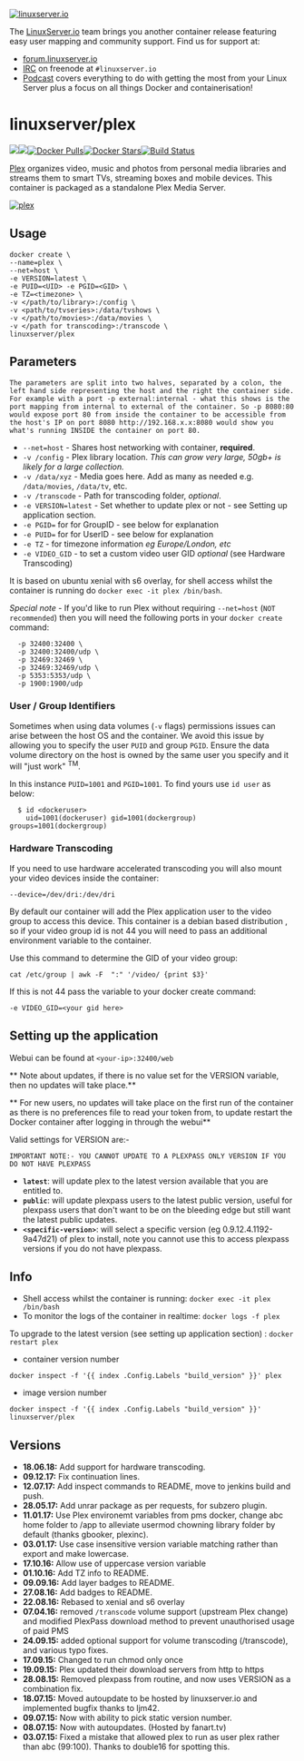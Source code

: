 [linuxserverurl]: https://linuxserver.io
[forumurl]: https://forum.linuxserver.io
[ircurl]: https://www.linuxserver.io/irc/
[podcasturl]: https://www.linuxserver.io/podcast/
[appurl]: https://plex.tv
[hub]: https://hub.docker.com/r/linuxserver/plex/

[![linuxserver.io](https://raw.githubusercontent.com/linuxserver/docker-templates/master/linuxserver.io/img/linuxserver_medium.png)][linuxserverurl]

The [LinuxServer.io][linuxserverurl] team brings you another container release featuring easy user mapping and community support. Find us for support at:
* [forum.linuxserver.io][forumurl]
* [IRC][ircurl] on freenode at `#linuxserver.io`
* [Podcast][podcasturl] covers everything to do with getting the most from your Linux Server plus a focus on all things Docker and containerisation!

# linuxserver/plex
[![](https://images.microbadger.com/badges/version/linuxserver/plex.svg)](https://microbadger.com/images/linuxserver/plex "Get your own version badge on microbadger.com")[![](https://images.microbadger.com/badges/image/linuxserver/plex.svg)](https://microbadger.com/images/linuxserver/plex "Get your own image badge on microbadger.com")[![Docker Pulls](https://img.shields.io/docker/pulls/linuxserver/plex.svg)][hub][![Docker Stars](https://img.shields.io/docker/stars/linuxserver/plex.svg)][hub][![Build Status](https://ci.linuxserver.io/buildStatus/icon?job=Docker-Builders/x86-64/x86-64-plex)](https://ci.linuxserver.io/job/Docker-Builders/job/x86-64/job/x86-64-plex/)

[Plex](https://plex.tv/) organizes video, music and photos from personal media libraries and streams them to smart TVs, streaming boxes and mobile devices. This container is packaged as a standalone Plex Media Server.

[![plex](http://the-gadgeteer.com/wp-content/uploads/2015/10/plex-logo-e1446990678679.png)][appurl]

## Usage

```
docker create \
--name=plex \
--net=host \
-e VERSION=latest \
-e PUID=<UID> -e PGID=<GID> \
-e TZ=<timezone> \
-v </path/to/library>:/config \
-v <path/to/tvseries>:/data/tvshows \
-v </path/to/movies>:/data/movies \
-v </path for transcoding>:/transcode \
linuxserver/plex
```

## Parameters

`The parameters are split into two halves, separated by a colon, the left hand side representing the host and the right the container side. 
For example with a port -p external:internal - what this shows is the port mapping from internal to external of the container.
So -p 8080:80 would expose port 80 from inside the container to be accessible from the host's IP on port 8080
http://192.168.x.x:8080 would show you what's running INSIDE the container on port 80.`


* `--net=host` - Shares host networking with container, **required**.
* `-v /config` - Plex library location. *This can grow very large, 50gb+ is likely for a large collection.*
* `-v /data/xyz` - Media goes here. Add as many as needed e.g. `/data/movies`, `/data/tv`, etc.
* `-v /transcode` - Path for transcoding folder, *optional*.
* `-e VERSION=latest` - Set whether to update plex or not - see Setting up application section.
* `-e PGID=` for for GroupID - see below for explanation
* `-e PUID=` for for UserID - see below for explanation
* `-e TZ` - for timezone information *eg Europe/London, etc*
* `-e VIDEO_GID` - to set a custom video user GID *optional* (see Hardware Transcoding)

It is based on ubuntu xenial with s6 overlay, for shell access whilst the container is running do `docker exec -it plex /bin/bash`.

*Special note* - If you'd like to run Plex without requiring `--net=host` (`NOT recommended`) then you will need the following ports in your `docker create` command:

```
  -p 32400:32400 \
  -p 32400:32400/udp \
  -p 32469:32469 \
  -p 32469:32469/udp \
  -p 5353:5353/udp \
  -p 1900:1900/udp
```

### User / Group Identifiers

Sometimes when using data volumes (`-v` flags) permissions issues can arise between the host OS and the container. We avoid this issue by allowing you to specify the user `PUID` and group `PGID`. Ensure the data volume directory on the host is owned by the same user you specify and it will "just work" <sup>TM</sup>.

In this instance `PUID=1001` and `PGID=1001`. To find yours use `id user` as below:

```
  $ id <dockeruser>
    uid=1001(dockeruser) gid=1001(dockergroup) groups=1001(dockergroup)
```

### Hardware Transcoding

If you need to use hardware accelerated transcoding you will also mount your video devices inside the container:

```
--device=/dev/dri:/dev/dri
```

By default our container will add the Plex application user to the video group to access this device. This container is a debian based distribution , so if your video group id is not 44 you will need to pass an additional environment variable to the container. 

Use this command to determine the GID of your video group: 

```
cat /etc/group | awk -F  ":" '/video/ {print $3}'
```

If this is not 44 pass the variable to your docker create command: 

```
-e VIDEO_GID=<your gid here>
```

## Setting up the application
Webui can be found at `<your-ip>:32400/web`

** Note about updates, if there is no value set for the VERSION variable, then no updates will take place.**

** For new users, no updates will take place on the first run of the container as there is no preferences file to read your token from, to update restart the Docker container after logging in through the webui**

Valid settings for VERSION are:-

`IMPORTANT NOTE:- YOU CANNOT UPDATE TO A PLEXPASS ONLY VERSION IF YOU DO NOT HAVE PLEXPASS`

+ **`latest`**: will update plex to the latest version available that you are entitled to.
+ **`public`**: will update plexpass users to the latest public version, useful for plexpass users that don't want to be on the bleeding edge but still want the latest public updates.
+ **`<specific-version>`**: will select a specific version (eg 0.9.12.4.1192-9a47d21) of plex to install, note you cannot use this to access plexpass versions if you do not have plexpass.

## Info

* Shell access whilst the container is running: `docker exec -it plex /bin/bash`
* To monitor the logs of the container in realtime: `docker logs -f plex`

To upgrade to the latest version (see setting up application section) : `docker restart plex`

* container version number 

`docker inspect -f '{{ index .Config.Labels "build_version" }}' plex`

* image version number

`docker inspect -f '{{ index .Config.Labels "build_version" }}' linuxserver/plex`

## Versions

+ **18.06.18:** Add support for hardware transcoding.
+ **09.12.17:** Fix continuation lines.
+ **12.07.17:** Add inspect commands to README, move to jenkins build and push.
+ **28.05.17:** Add unrar package as per requests, for subzero plugin.
+ **11.01.17:** Use Plex environemt variables from pms docker,
change abc home folder to /app to alleviate usermod chowning library folder by default (thanks gbooker, plexinc).
+ **03.01.17:** Use case insensitive version variable matching rather than export and make lowercase.
+ **17.10.16:** Allow use of uppercase version variable
+ **01.10.16:** Add TZ info to README.
+ **09.09.16:** Add layer badges to README.
+ **27.08.16:** Add badges to README.
+ **22.08.16:** Rebased to xenial and s6 overlay
+ **07.04.16:** removed `/transcode` volume support (upstream Plex change) and modified PlexPass download method to prevent unauthorised usage of paid PMS
+ **24.09.15:** added optional support for volume transcoding (/transcode), and various typo fixes.
+ **17.09.15:** Changed to run chmod only once
+ **19.09.15:** Plex updated their download servers from http to https
+ **28.08.15:** Removed plexpass from routine, and now uses VERSION as a combination fix.
+ **18.07.15:** Moved autoupdate to be hosted by linuxserver.io and implemented bugfix thanks to ljm42.
+ **09.07.15:** Now with ability to pick static version number.
+ **08.07.15:** Now with autoupdates. (Hosted by fanart.tv)
+ **03.07.15:** Fixed a mistake that allowed plex to run as user plex rather than abc (99:100). Thanks to double16 for spotting this.
